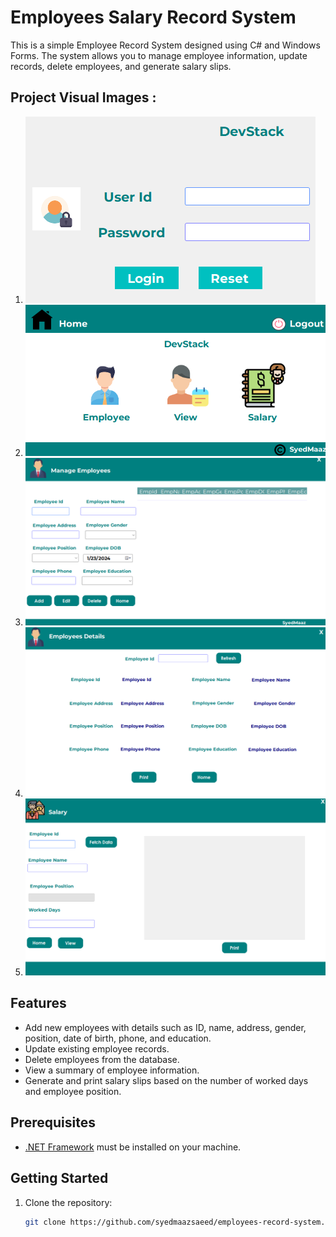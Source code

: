 # Employees  Salary Record System

This is a simple Employee Record System designed using C# and Windows Forms. The system allows you to manage employee information, update records, delete employees, and generate salary slips.

## Project Visual Images :

1. ![Login Page](Assets/Images/Loginpage.png)
2. ![View Employee Page](Assets/Images/ViewEmppage.png)
3. ![Manage Employee](Assets/Images/ManageEmp.png)
4. ![Employee Details](Assets/Images/DetailsEmp.png)
5. ![Salary Details](Assets/Images/SalaryEmp.png)

## Features

- Add new employees with details such as ID, name, address, gender, position, date of birth, phone, and education.
- Update existing employee records.
- Delete employees from the database.
- View a summary of employee information.
- Generate and print salary slips based on the number of worked days and employee position.

## Prerequisites

- [.NET Framework](https://dotnet.microsoft.com/download) must be installed on your machine.

## Getting Started

1. Clone the repository:

   ```bash
   git clone https://github.com/syedmaazsaeed/employees-record-system.git
